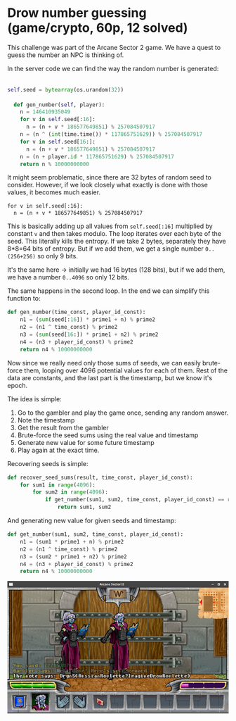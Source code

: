 # Drow number guessing (game/crypto, 60p, 12 solved)

This challenge was part of the Arcane Sector 2 game.
We have a quest to guess the number an NPC is thinking of.

In the server code we can find the way the random number is generated:

```python

self.seed = bytearray(os.urandom(32))

  def gen_number(self, player):
    n = 146410935049
    for v in self.seed[:16]:
      n = (n + v * 186577649851) % 257084507917
    n = (n ^ (int(time.time()) * 117865751629)) % 257084507917
    for v in self.seed[16:]:
      n = (n + v * 186577649851) % 257084507917
    n = (n + player.id * 117865751629) % 257084507917
    return n % 10000000000
```

It might seem problematic, since there are 32 bytes of random seed to consider.
However, if we look closely what exactly is done with those values, it becomes much easier.

```
for v in self.seed[:16]:
  n = (n + v * 186577649851) % 257084507917
```

This is basically adding up all values from `self.seed[:16]` multiplied by constant `v` and then takes modulo.
The loop iterates over each byte of the seed. 
This literally kills the entropy.
If we take 2 bytes, separately they have 8*8=64 bits of entropy.
But if we add them, we get a single number `0..(256+256)` so only 9 bits.

It's the same here -> initially we had 16 bytes (128 bits), but if we add them, we have a number `0..4096` so only 12 bits.

The same happens in the second loop.
In the end we can simplify this function to:

```python
def gen_number(time_const, player_id_const):
    n1 = (sum(seed[:16]) * prime1 + n) % prime2
    n2 = (n1 ^ time_const) % prime2
    n3 = (sum(seed[16:]) * prime1 + n2) % prime2
    n4 = (n3 + player_id_const) % prime2
    return n4 % 10000000000
```

Now since we really need only those sums of seeds, we can easily brute-force them, looping over 4096 potential values for each of them.
Rest of the data are constants, and the last part is the timestamp, but we know it's epoch.

The idea is simple:

1. Go to the gambler and play the game once, sending any random answer.
2. Note the timestamp
3. Get the result from the gambler
4. Brute-force the seed sums using the real value and timestamp
5. Generate new value for some future timestamp
6. Play again at the exact time.

Recovering seeds is simple:

```python
def recover_seed_sums(result, time_const, player_id_const):
    for sum1 in range(4096):
        for sum2 in range(4096):
            if get_number(sum1, sum2, time_const, player_id_const) == result:
                return sum1, sum2
```

And generating new value for given seeds and timestamp:

```python
def get_number(sum1, sum2, time_const, player_id_const):
    n1 = (sum1 * prime1 + n) % prime2
    n2 = (n1 ^ time_const) % prime2
    n3 = (sum2 * prime1 + n2) % prime2
    n4 = (n3 + player_id_const) % prime2
    return n4 % 10000000000
```

![](drow.png)